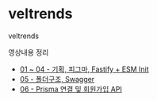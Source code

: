 # veltrends
veltrends

영상내용 정리
- [01 ~ 04 - 기획, 피그마, Fastify + ESM Init](https://github.com/kevinkim910408/Today-I-Learn/blob/main/Veltrends/01-04.md)
- [05 - 폴더구조, Swagger ](https://github.com/kevinkim910408/Today-I-Learn/blob/main/Veltrends/05.md)
- [06 - Prisma 연결 및 회원가입 API ](https://github.com/kevinkim910408/Today-I-Learn/blob/main/Veltrends/06.md)
